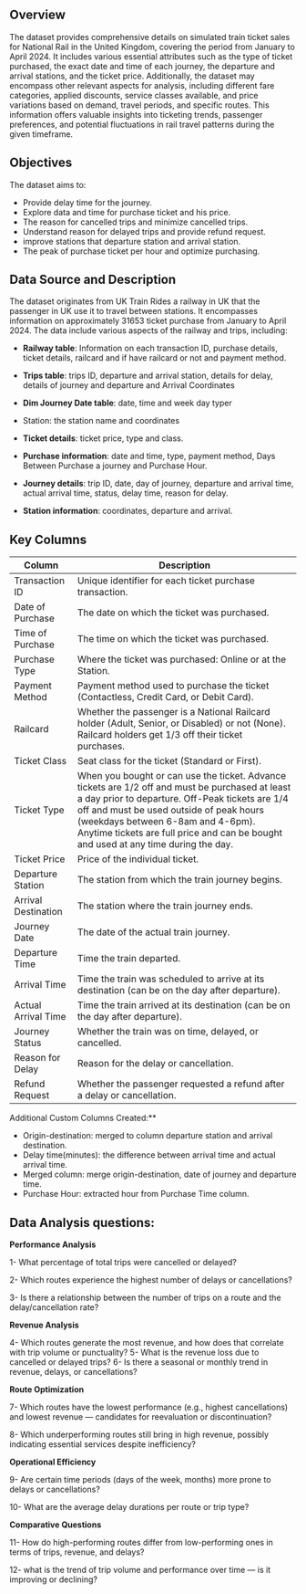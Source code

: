 ## Overview
The dataset provides comprehensive details on simulated train ticket sales for National Rail in the United Kingdom, covering the period from January to April 2024. It includes various essential attributes such as the type of ticket purchased, the exact date and time of each journey, the departure and arrival stations, and the ticket price. Additionally, the dataset may encompass other relevant aspects for analysis, including different fare categories, applied discounts, service classes available, and price variations based on demand, travel periods, and specific routes. This information offers valuable insights into ticketing trends, passenger preferences, and potential fluctuations in rail travel patterns during the given timeframe.
## Objectives
The dataset aims to:
-	Provide delay time for the journey.
-	Explore data and time for purchase ticket and his price.
-	The reason for cancelled trips and minimize cancelled trips.
-	Understand reason for delayed trips and provide refund request.
-	improve stations that departure station and arrival station.
-	The peak of purchase ticket per hour and optimize purchasing. 
## Data Source and Description
The dataset originates from UK Train Rides a railway in UK that the passenger in UK use it to travel between stations. It encompasses information on approximately 31653 ticket purchase from January to April 2024. The data include various aspects of the railway and trips, including:
-	**Railway table**: Information on each transaction ID, purchase details, ticket details, railcard and if have railcard or not and payment method.
-	**Trips table**: trips ID, departure and arrival station, details for delay, details of journey and departure and Arrival Coordinates
-	**Dim Journey Date table**: date, time and week day typer
-	Station:  the station name and coordinates

-	**Ticket details**: ticket price, type and class.
-	**Purchase information**: date and time, type, payment method, Days Between Purchase a journey and Purchase Hour.
-	**Journey details**: trip ID, date, day of journey, departure and arrival time, actual arrival time, status, delay time, reason for delay.
-	**Station information**: coordinates, departure and arrival. 
## Key Columns
| Column    | Description |
| -------- | ------- |
| Transaction ID| Unique identifier for each ticket purchase transaction.|
| Date of Purchase|  The date on which the ticket was purchased. | 
| Time of Purchase |The time on which the ticket was purchased. |
| Purchase Type | Where the ticket was purchased: Online or at the Station. |
| Payment Method| Payment method used to purchase the ticket (Contactless, Credit Card, or Debit Card).|
| Railcard | Whether the passenger is a National Railcard holder (Adult, Senior, or Disabled) or not (None). Railcard holders get 1/3 off their ticket purchases.|
| Ticket Class | Seat class for the ticket (Standard or First). |
| Ticket Type | When you bought or can use the ticket. Advance tickets are 1/2 off and must be purchased at least a day prior to departure. Off-Peak tickets are 1/4 off and must be used outside of peak hours (weekdays between 6-8am and 4-6pm). Anytime tickets are full price and can be bought and used at any time during the day.|
| Ticket Price | Price of the individual ticket. |
| Departure Station | The station from which the train journey begins. |
|Arrival Destination| The station where the train journey ends. |
|Journey Date| The date of the actual train journey. |
|Departure Time| Time the train departed. |
|Arrival Time| Time the train was scheduled to arrive at its destination (can be on the day after departure).|
|Actual Arrival Time| Time the train arrived at its destination (can be on the day after departure).|
|Journey Status| Whether the train was on time, delayed, or cancelled. |
|Reason for Delay| Reason for the delay or cancellation. |
|Refund Request| Whether the passenger requested a refund after a delay or cancellation.|

Additional Custom Columns Created:**
-	Origin-destination: merged to column departure station and arrival destination.
-	Delay time(minutes): the difference between arrival time and actual arrival time.
-	Merged column: merge origin-destination, date of journey and departure time. 
-	Purchase Hour: extracted hour from Purchase Time column.
## Data Analysis questions:
**Performance Analysis**

1- What percentage of total trips were cancelled or delayed?

2- Which routes experience the highest number of delays or cancellations?

3-	Is there a relationship between the number of trips on a route and the delay/cancellation rate?

**Revenue Analysis**

4-	Which routes generate the most revenue, and how does that correlate with trip volume or punctuality?
5-	What is the revenue loss due to cancelled or delayed trips?
6-	Is there a seasonal or monthly trend in revenue, delays, or cancellations?

**Route Optimization**

7-	Which routes have the lowest performance (e.g., highest cancellations) and lowest revenue — candidates for reevaluation or discontinuation?

8-	Which underperforming routes still bring in high revenue, possibly indicating essential services despite inefficiency?

**Operational Efficiency**

9-	Are certain time periods (days of the week, months) more prone to delays or cancellations?

10-	What are the average delay durations per route or trip type?

**Comparative Questions**

11-	How do high-performing routes differ from low-performing ones in terms of trips, revenue, and delays?

12-	what is the trend of trip volume and performance over time — is it improving or declining?